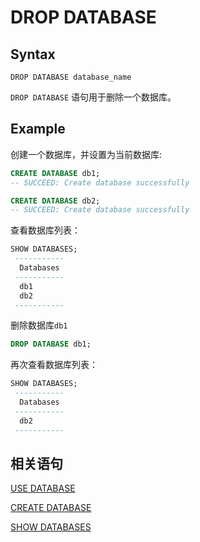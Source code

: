 # DROP DATABASE

## Syntax

```
DROP DATABASE database_name
```

 `DROP DATABASE` 语句用于删除一个数据库。

## **Example**

创建一个数据库，并设置为当前数据库:

```sql
CREATE DATABASE db1;
-- SUCCEED: Create database successfully

CREATE DATABASE db2;
-- SUCCEED: Create database successfully
```

查看数据库列表：

```sql
SHOW DATABASES;
 ----------- 
  Databases  
 ----------- 
  db1        
  db2        
 ----------- 
```

删除数据库`db1`

```sql
DROP DATABASE db1;
```

再次查看数据库列表：

```sql
SHOW DATABASES;
 ----------- 
  Databases  
 -----------        
  db2        
 ----------- 
```

## 相关语句

[USE DATABASE](../ddl/USE_DATABASE_STATEMENT.md)

[CREATE DATABASE](./CREATE_DATABASE_STATEMENT.md)

[SHOW DATABASES](./SHOW_DATABASES_STATEMENT.md)


